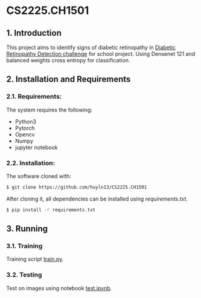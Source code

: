 # CS2225.CH1501

## 1. Introduction
This project aims to identify signs of diabetic retinopathy in [Diabetic Retinopathy Detection challenge](https://www.kaggle.com/c/diabetic-retinopathy-detection/overview) for school project. Using Densenet 121 and balanced weights cross entropy for classification.

## 2. Installation and Requirements
### 2.1. Requirements:
The system requires the following:
  - Python3
  - Pytorch
  - Opencv
  - Numpy
  - jupyter notebook
 
### 2.2. Installation:
The software cloned with:
```sh
$ git clone https://github.com/huyln13/CS2225.CH1501
```
After cloning it, all dependencies can be installed using *requirements.txt*.
```sh
$ pip install -r requirements.txt
```

## 3. Running
### 3.1. Training
Training script [train.py](main/train.py).
### 3.2. Testing
Test on images using notebook [test.ipynb](main/test.ipynb).
